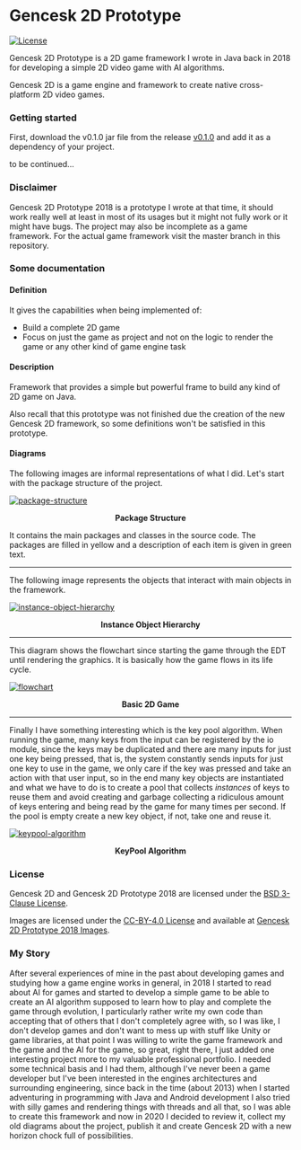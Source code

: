 # Gencesk 2D Prototype
[![License](https://img.shields.io/github/license/TobiasBriones/gencesk-2d)](https://github.com/TobiasBriones/gencesk-2d/blob/master/LICENSE)

Gencesk 2D Prototype is a 2D game framework I wrote in Java back in 2018 for developing a simple 2D video game with AI algorithms.

Gencesk 2D is a game engine and framework to create native cross-platform 2D video games.

### Getting started
First, download the v0.1.0 jar file from the release [v0.1.0](https://github.com/TobiasBriones/gencesk-2d/releases/tag/v0.1.0) and add it as a dependency of your project.

to be continued...

### Disclaimer
Gencesk 2D Prototype 2018 is a prototype I wrote at that time, it should work really well at least in most of its usages but it might not fully work or it might have bugs. The project may also be incomplete as a game framework. For the actual game framework visit the master branch in this repository.

### Some documentation
#### Definition
It gives the capabilities when being implemented of:
- Build a complete 2D game
- Focus on just the game as project and not on the logic to render the game or any other kind of game engine task

#### Description
Framework that provides a simple but powerful frame to build any kind of 2D game on Java.

Also recall that this prototype was not finished due the creation of the new Gencesk 2D framework, so some definitions won't be satisfied in this prototype.

#### Diagrams
The following images are informal representations of what I did. Let's start with the package structure of the project.

[![package-structure](https://raw.githubusercontent.com/TobiasBriones/images/master/gencesk-2d/gencesk-2d-prototype-2018/package-structure.png)](https://github.com/TobiasBriones/images/tree/master/gencesk-2d)
<p align=center><strong>Package Structure</strong></p>

It contains the main packages and classes in the source code. The packages are filled in yellow and a description of each item is given in green text.

------

The following image represents the objects that interact with main objects in the framework.

[![instance-object-hierarchy](https://raw.githubusercontent.com/TobiasBriones/images/master/gencesk-2d/gencesk-2d-prototype-2018/instance-object-hierarchy.png)](https://github.com/TobiasBriones/images/tree/master/gencesk-2d)
<p align=center><strong>Instance Object Hierarchy</strong></p>

------

This diagram shows the flowchart since starting the game through the EDT until rendering the graphics. It is basically how the game flows in its life cycle.

[![flowchart](https://raw.githubusercontent.com/TobiasBriones/images/master/gencesk-2d/gencesk-2d-prototype-2018/basic-2d-game.png)](https://github.com/TobiasBriones/images/tree/master/gencesk-2d)
<p align=center><strong>Basic 2D Game</strong></p>

------

Finally I have something interesting which is the key pool algorithm. When running the game, many keys from the input can be registered by the io module, since the keys may be duplicated and there are many inputs for just one key being pressed, that is, the system constantly sends inputs for just one key to use in the game, we only care if the key was pressed and take an action with that user input, so in the end many key objects are instantiated and what we have to do is to create a pool that collects *instances* of keys to reuse them and avoid creating and garbage collecting a ridiculous amount of keys entering and being read by the game for many times per second. If the pool is empty create a new key object, if not, take one and reuse it.

[![keypool-algorithm](https://raw.githubusercontent.com/TobiasBriones/images/master/gencesk-2d/gencesk-2d-prototype-2018/keypool-algorithm.png)](https://github.com/TobiasBriones/images/tree/master/gencesk-2d)
<p align=center><strong>KeyPool Algorithm</strong></p>

### License
Gencesk 2D and Gencesk 2D Prototype 2018 are licensed under the [BSD 3-Clause License](https://github.com/TobiasBriones/gencesk-2d/blob/prototype-2018/LICENSE).

Images are licensed under the [CC-BY-4.0 License](https://github.com/TobiasBriones/images/blob/master/LICENSE) and available at [Gencesk 2D Prototype 2018 Images](https://github.com/TobiasBriones/images/tree/master/gencesk-2d/gencesk-2d-prototype-2018).

### My Story
After several experiences of mine in the past about developing games and studying how a game engine works in general, in 2018 I started to read about AI for games and started to develop a simple game to be able to create an AI algorithm supposed to learn how to play and complete the game through evolution, I particularly rather write my own code than accepting that of others that I don't completely agree with, so I was like, I don't develop games and don't want to mess up with stuff like Unity or game libraries, at that point I was willing to write the game framework and the game and the AI for the game, so great, right there, I just added one interesting project more to my valuable professional portfolio. I needed some technical basis and I had them, although I've never been a game developer but I've been interested in the engines architectures and surrounding engineering, since back in the time (about 2013) when I started adventuring in programming with Java and Android development I also tried with silly games and rendering things with threads and all that, so I was able to create this framework and now in 2020 I decided to review it, collect my old diagrams about the project, publish it and create Gencesk 2D with a new horizon chock full of possibilities.
